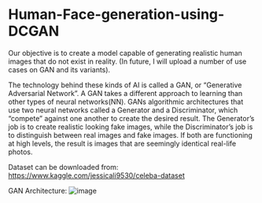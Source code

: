 # Human-Face-generation-using-DCGAN

Our objective is to create a model capable of generating realistic human images that do not exist in reality. (In future, I will upload a number of use cases on GAN and its variants).

The technology behind these kinds of AI is called a GAN, or “Generative Adversarial Network”. A GAN takes a different approach to learning than other types of neural networks(NN). GANs algorithmic architectures that use two neural networks called a Generator and a Discriminator, which “compete” against one another to create the desired result. The Generator’s job is to create realistic looking fake images, while the Discriminator’s job is to distinguish between real images and fake images. If both are functioning at high levels, the result is images that are seemingly identical real-life photos.

Dataset can be downloaded from: https://www.kaggle.com/jessicali9530/celeba-dataset

GAN Architecture:
![image](https://github.com/user-attachments/assets/d7ea8f1b-5b07-4886-be82-3bb016e1a622)



